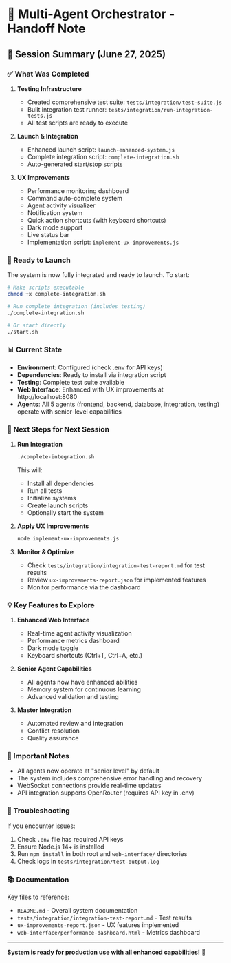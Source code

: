 # 🤝 Multi-Agent Orchestrator - Handoff Note

## 📅 Session Summary (June 27, 2025)

### ✅ What Was Completed

1. **Testing Infrastructure**
   - Created comprehensive test suite: `tests/integration/test-suite.js`
   - Built integration test runner: `tests/integration/run-integration-tests.js`
   - All test scripts are ready to execute

2. **Launch & Integration**
   - Enhanced launch script: `launch-enhanced-system.js`
   - Complete integration script: `complete-integration.sh`
   - Auto-generated start/stop scripts

3. **UX Improvements**
   - Performance monitoring dashboard
   - Command auto-complete system
   - Agent activity visualizer
   - Notification system
   - Quick action shortcuts (with keyboard shortcuts)
   - Dark mode support
   - Live status bar
   - Implementation script: `implement-ux-improvements.js`

### 🚀 Ready to Launch

The system is now fully integrated and ready to launch. To start:

```bash
# Make scripts executable
chmod +x complete-integration.sh

# Run complete integration (includes testing)
./complete-integration.sh

# Or start directly
./start.sh
```

### 📊 Current State

- **Environment**: Configured (check .env for API keys)
- **Dependencies**: Ready to install via integration script
- **Testing**: Complete test suite available
- **Web Interface**: Enhanced with UX improvements at http://localhost:8080
- **Agents**: All 5 agents (frontend, backend, database, integration, testing) operate with senior-level capabilities

### 🎯 Next Steps for Next Session

1. **Run Integration**
   ```bash
   ./complete-integration.sh
   ```
   This will:
   - Install all dependencies
   - Run all tests
   - Initialize systems
   - Create launch scripts
   - Optionally start the system

2. **Apply UX Improvements**
   ```bash
   node implement-ux-improvements.js
   ```

3. **Monitor & Optimize**
   - Check `tests/integration/integration-test-report.md` for test results
   - Review `ux-improvements-report.json` for implemented features
   - Monitor performance via the dashboard

### 💡 Key Features to Explore

1. **Enhanced Web Interface**
   - Real-time agent activity visualization
   - Performance metrics dashboard
   - Dark mode toggle
   - Keyboard shortcuts (Ctrl+T, Ctrl+A, etc.)

2. **Senior Agent Capabilities**
   - All agents now have enhanced abilities
   - Memory system for continuous learning
   - Advanced validation and testing

3. **Master Integration**
   - Automated review and integration
   - Conflict resolution
   - Quality assurance

### 📝 Important Notes

- All agents now operate at "senior level" by default
- The system includes comprehensive error handling and recovery
- WebSocket connections provide real-time updates
- API integration supports OpenRouter (requires API key in .env)

### 🔧 Troubleshooting

If you encounter issues:
1. Check `.env` file has required API keys
2. Ensure Node.js 14+ is installed
3. Run `npm install` in both root and `web-interface/` directories
4. Check logs in `tests/integration/test-output.log`

### 📚 Documentation

Key files to reference:
- `README.md` - Overall system documentation
- `tests/integration/integration-test-report.md` - Test results
- `ux-improvements-report.json` - UX features implemented
- `web-interface/performance-dashboard.html` - Metrics dashboard

---

**System is ready for production use with all enhanced capabilities!** 🎉
